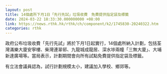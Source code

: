 ```yaml
---
layout: post
title: 14個處所下月1日「先行先試」垃圾收費　免費提供指定袋及標籤
date: 2024-03-22 18:33:30.000000000 +08:00
link: https://news.rthk.hk/rthk/ch/component/k2/1745830-20240322.htm
categories: rthk
---
```


政府公布垃圾收費「先行先試」將於下月1日起實行，14個處所納入計劃，包括荃灣滿樂大廈安寧樓、柴灣連翠邨、九龍城成龍居、深水埗兩幢「三無大廈」、大埔新達廣場等。當局表示，計劃期間會向所有試點免費提供指定袋及標籤。

有立法會議員認為，試行計劃規模太小，建議加入學校、鄉郊等。
